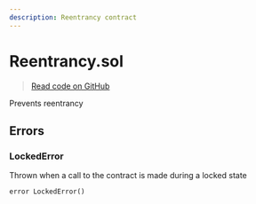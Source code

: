```yaml
---
description: Reentrancy contract
---
```


# Reentrancy.sol
> [Read code on GitHub](https://github.com/primitivefinance/rmm-manager/tree/develop/contracts/base/Reentrancy.sol)

Prevents reentrancy





## Errors

### LockedError

Thrown when a call to the contract is made during a locked state

```solidity title="Solidity"
error LockedError()
```






